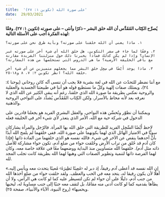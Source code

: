 ```yaml
---
title:  'على صورة الله (تكوين ١: ٢٧)'
date:  29/03/2021
---
```


**يُصرِّح الكِتَاب المُقَدَّس أن الله خلق البشر – ذكرًا وأنثى – على صورته (تكوين ١: ٢٧). وفقًا لهذه الفكرة أجب على الأسئلة التالية:**

`١. ماذا يعني أن الله خلقنا على صورته؟ وبأية طرق نحن على صورته؟`

`٢. وفقًا لما جاء في سفر التكوين، هل خلق الله أي شيء آخر على صورته غير الإنسان؟ وإذا لم يكن كذلك فماذا يخبرنا ذلك حول منزلتنا الفريدة مقارنة مع باقي الخليقة الأرضية؟ ما هي الدروس التي نستخلصها من هذه المقارنة؟`

`٣. ماذا يوجد أَيْضًا في سِجِل خلق البشر مما يجعلهم متميزين عن أي شيء آخر خلقة الله؟ انظر تكوين ٢: ٧، ٨ و١٨-٢٥.`

مع أننا نضطر للتحدّث عن الله في لغة بشرية فلا يجب أن ننسى أنّه كائن روحاني (يوحنا ٤: ٢٤)، ويمتلك صفات إلهية وكلّ ما نستطيع قوله هو أننا في طبيعتنا الجسدية والعقلية والروحية نعكس بطريقة ما صورة الله الذي خلقنا، رغم أنه يبقى الكثير عن الله الذي لا نعرفه بعد لأنه محاط بالأسرار. ولكن الكِتَاب المُقَدَّس يُشدِّد على النواحي الروحية والذهنية.

ويمكننا أن نطوّر ونُحسِّن هذه النواحي. والعقل البشري الفريد هو يجعلنا قادرين على الدخول في شركة حية مع الله، الأمر الذي يتعذر لأي شيء آخر في الخليقة فعله

لاحظ أَيْضًا السِّجِل الفريد للطريقة التي خلق الله بها المرأة. فالرّجل والمرأة يشاركان سويًّا في الامتياز الهائل الذي لهما بكونهما على صورة الله. ففي خلقهما لم يلمح الله أبدًا بأنَّ أحدهما ينقص عن الآخر في شيء. فالله نفسه هو الذي خلقهما من المادة ذاتها (فإذا كان آدم قد خُلق من تراب الأرض وخُلقت حواء من ضلع آدم، تكون حواء مشاركة للأصل ذاته مثل أدم). خلقهما الله متساويين منذ البداية ووضعهما معًا في علاقة خاصة معه، وكان لهما الفرصة ذاتها لتنمية وتطوير الصفات التي وهبها لهما الله بطريقة كانت تجلب المجد لله.

«إن الله نفسه قد أعطى آدم رفيقاً، إذ دبر له ‹مُعِينًا نَظِيرَهُ› مُعينًا يتحدث معه ويأنس إليه، أهلًا لأن يكون رفيقا له، يتحد معه في الحب والعطف. ولقد خلقت حواء من ضلع أخذها الله من جنب آدم، دليلًا على أن حواء لم تكن لتسيطر عليه كما لو كانت هي الرأس، ولا أن يطأها بقدميه كما لو كانت أدنى منه مقامًا، بل لتقف معه جنبًا إلى جنب مساويةً له، ليحبها ويحميها» (روح النبوة، الآباء والأنبياء، صفحة ٢٥).